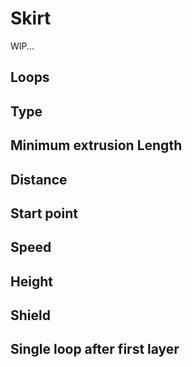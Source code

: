 # Skirt

WIP...

## Loops

## Type

## Minimum extrusion Length

## Distance

## Start point

## Speed

## Height

## Shield

## Single loop after first layer
